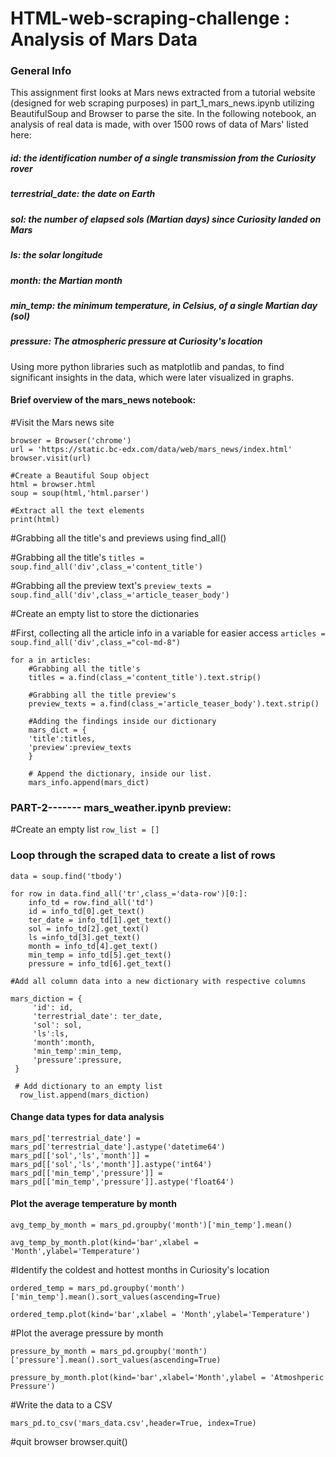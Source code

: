 # HTML-web-scraping-challenge : Analysis of Mars Data 

### General Info

This assignment first looks at Mars news extracted from a tutorial website (designed for web scraping purposes) in part_1_mars_news.ipynb utilizing BeautifulSoup and Browser to parse the site. In the following notebook, an analysis of real data is made, with over 1500 rows of data of Mars' listed here: 
  
  ##### id: the identification number of a single transmission from the Curiosity rover
  ##### terrestrial_date: the date on Earth
  ##### sol: the number of elapsed sols (Martian days) since Curiosity landed on Mars
  ##### ls: the solar longitude
  ##### month: the Martian month
  ##### min_temp: the minimum temperature, in Celsius, of a single Martian day (sol)
  ##### pressure: The atmospheric pressure at Curiosity's location

Using more python libraries such as matplotlib and pandas, to find significant insights in the data, which were later visualized in graphs. 

#### Brief overview of the mars_news notebook:

#Visit the Mars news site
```
browser = Browser('chrome')
url = 'https://static.bc-edx.com/data/web/mars_news/index.html'
browser.visit(url)

#Create a Beautiful Soup object
html = browser.html
soup = soup(html,'html.parser')

#Extract all the text elements
print(html)
```

#Grabbing all the title's and previews using find_all()

  #Grabbing all the title's
  `titles = soup.find_all('div',class_='content_title')`

  #Grabbing all the preview text's
  `preview_texts = soup.find_all('div',class_='article_teaser_body')`

#Create an empty list to store the dictionaries

#First, collecting all the article info in a variable for easier access
`articles = soup.find_all('div',class_="col-md-8")`

```
for a in articles:
    #Grabbing all the title's
    titles = a.find(class_='content_title').text.strip()

    #Grabbing all the title preview's
    preview_texts = a.find(class_='article_teaser_body').text.strip()

    #Adding the findings inside our dictionary
    mars_dict = {
    'title':titles,
    'preview':preview_texts
    }
    
    # Append the dictionary, inside our list.
    mars_info.append(mars_dict)
```

### PART-2------- mars_weather.ipynb preview:

#Create an empty list
`row_list = []`

### Loop through the scraped data to create a list of rows
```
data = soup.find('tbody')

for row in data.find_all('tr',class_='data-row')[0:]:
    info_td = row.find_all('td')
    id = info_td[0].get_text()
    ter_date = info_td[1].get_text()
    sol = info_td[2].get_text()
    ls =info_td[3].get_text()
    month = info_td[4].get_text()
    min_temp = info_td[5].get_text()
    pressure = info_td[6].get_text()
```

    #Add all column data into a new dictionary with respective columns
   ```
  mars_diction = {
        'id': id,
        'terrestrial_date': ter_date,
        'sol': sol,
        'ls':ls,
        'month':month,
        'min_temp':min_temp,
        'pressure':pressure,
    }

    # Add dictionary to an empty list
     row_list.append(mars_diction)
```

#### Change data types for data analysis

```
mars_pd['terrestrial_date'] = mars_pd['terrestrial_date'].astype('datetime64')
mars_pd[['sol','ls','month']] = mars_pd[['sol','ls','month']].astype('int64')
mars_pd[['min_temp','pressure']] = mars_pd[['min_temp','pressure']].astype('float64')
```

#### Plot the average temperature by month

```
avg_temp_by_month = mars_pd.groupby('month')['min_temp'].mean()

avg_temp_by_month.plot(kind='bar',xlabel = 'Month',ylabel='Temperature')
```

#Identify the coldest and hottest months in Curiosity's location

```
ordered_temp = mars_pd.groupby('month')['min_temp'].mean().sort_values(ascending=True)

ordered_temp.plot(kind='bar',xlabel = 'Month',ylabel='Temperature')
```

#Plot the average pressure by month

```
pressure_by_month = mars_pd.groupby('month')['pressure'].mean().sort_values(ascending=True)

pressure_by_month.plot(kind='bar',xlabel='Month',ylabel = 'Atmoshperic Pressure')
```

#Write the data to a CSV

`mars_pd.to_csv('mars_data.csv',header=True, index=True)`

#quit browser
browser.quit()

